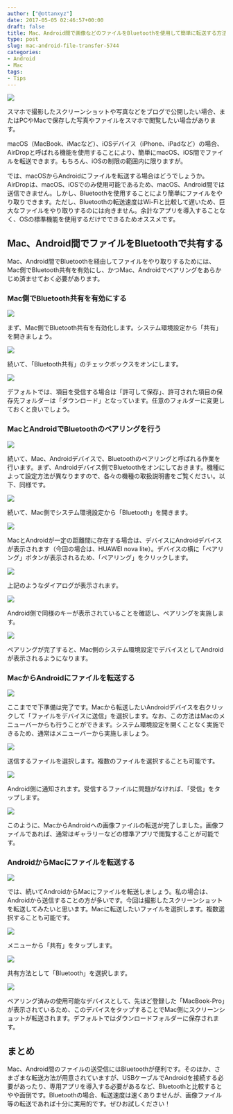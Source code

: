 ```yaml
---
author: ["@ottanxyz"]
date: 2017-05-05 02:46:57+00:00
draft: false
title: Mac、Android間で画像などのファイルをBluetoothを使用して簡単に転送する方法
type: post
slug: mac-android-file-transfer-5744
categories:
- Android
- Mac
tags:
- Tips
---
```


![](/uploads/2017/05/170504-590b09c13167d.jpg)

スマホで撮影したスクリーンショットや写真などをブログで公開したい場合、またはPCやMacで保存した写真やファイルをスマホで閲覧したい場合があります。

macOS（MacBook、iMacなど）、iOSデバイス（iPhone、iPadなど）の場合、AirDropと呼ばれる機能を使用することにより、簡単にmacOS、iOS間でファイルを転送できます。もちろん、iOSの制限の範囲内に限りますが。

では、macOSからAndroidにファイルを転送する場合はどうでしょうか。AirDropは、macOS、iOSでのみ使用可能であるため、macOS、Android間では送信できません。しかし、Bluetoothを使用することにより簡単にファイルをやり取りできます。ただし、Bluetoothの転送速度はWi-Fiと比較して遅いため、巨大なファイルをやり取りするのには向きません。余計なアプリを導入することなく、OSの標準機能を使用するだけでできるためオススメです。

## Mac、Android間でファイルをBluetoothで共有する

Mac、Android間でBluetoothを経由してファイルをやり取りするためには、Mac側でBluetooth共有を有効にし、かつMac、Androidでペアリングをあらかじめ済ませておく必要があります。

### Mac側でBluetooth共有を有効にする

![](/uploads/2017/05/170504-590b11a934bf7.png)

まず、Mac側でBluetooth共有を有効化します。システム環境設定から「共有」を開きましょう。

![](/uploads/2017/05/170504-590b11b18ce8a.png)

続いて、「Bluetooth共有」のチェックボックスをオンにします。

![](/uploads/2017/05/170504-590b11b981b40.png)

デフォルトでは、項目を受信する場合は「許可して保存」、許可された項目の保存先フォルダーは「ダウンロード」となっています。任意のフォルダーに変更しておくと良いでしょう。

### MacとAndroidでBluetoothのペアリングを行う

![](/uploads/2017/05/170504-590b11d10f855.png)

続いて、Mac、Androidデバイスで、Bluetoothのペアリングと呼ばれる作業を行います。まず、Androidデバイス側でBluetoothをオンにしておきます。機種によって設定方法が異なりますので、各々の機種の取扱説明書をご覧ください。以下、同様です。

![](/uploads/2017/05/170504-590b11c17b234.png)

続いて、Mac側でシステム環境設定から「Bluetooth」を開きます。

![](/uploads/2017/05/170504-590b11ca3c2ce.png)

MacとAndroidが一定の距離間に存在する場合は、デバイスにAndroidデバイスが表示されます（今回の場合は、HUAWEI nova lite）。デバイスの横に「ペアリング」ボタンが表示されるため、「ペアリング」をクリックします。

![](/uploads/2017/05/170504-590b11d993a08.png)

上記のようなダイアログが表示されます。

![](/uploads/2017/05/170504-590b13af0b62c.png)

Android側で同様のキーが表示されていることを確認し、ペアリングを実施します。

![](/uploads/2017/05/170504-590b11ea15361.png)

ペアリングが完了すると、Mac側のシステム環境設定でデバイスとしてAndroidが表示されるようになります。

### MacからAndroidにファイルを転送する

![](/uploads/2017/05/170504-590b11f32cebe.png)

ここまでで下準備は完了です。Macから転送したいAndroidデバイスを右クリックして「ファイルをデバイスに送信」を選択します。なお、この方法はMacのメニューバーからも行うことができます。システム環境設定を開くことなく実施できるため、通常はメニューバーから実施しましょう。

![](/uploads/2017/05/170504-590b11fa80327.png)

送信するファイルを選択します。複数のファイルを選択することも可能です。

![](/uploads/2017/05/170504-590b1202870eb.png)

Android側に通知されます。受信するファイルに問題がなければ、「受信」をタップします。

![](/uploads/2017/05/170504-590b120aac313.png)

このように、MacからAndroidへの画像ファイルの転送が完了しました。画像ファイルであれば、通常はギャラリーなどの標準アプリで閲覧することが可能です。

### AndroidからMacにファイルを転送する

![](/uploads/2017/05/170504-590b1211de438.png)

では、続いてAndroidからMacにファイルを転送しましょう。私の場合は、Androidから送信することの方が多いです。今回は撮影したスクリーンショットを転送してみたいと思います。Macに転送したいファイルを選択します。複数選択することも可能です。

![](/uploads/2017/05/170504-590b1218d966d.png)

メニューから「共有」をタップします。

![](/uploads/2017/05/170504-590b122020da9.png)

共有方法として「Bluetooth」を選択します。

![](/uploads/2017/05/170504-590b122657cdf.png)

ペアリング済みの使用可能なデバイスとして、先ほど登録した「MacBook-Pro」が表示されているため、このデバイスをタップすることでMac側にスクリーンショットが転送されます。デフォルトではダウンロードフォルダーに保存されます。

## まとめ

Mac、Android間のファイルの送受信にはBluetoothが便利です。そのほか、さまざまな転送方法が用意されていますが、USBケーブルでAndroidを接続する必要があったり、専用アプリを導入する必要があるなど、Bluetoothと比較するとやや面倒です。Bluetoothの場合、転送速度は速くありませんが、画像ファイル等の転送であれば十分に実用的です。ぜひお試しください！
